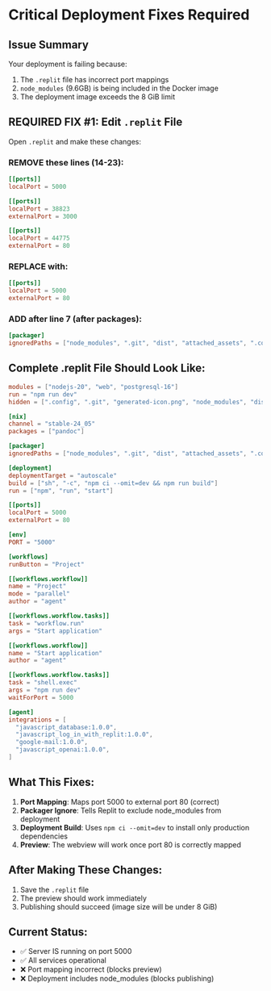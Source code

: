 # Critical Deployment Fixes Required

## Issue Summary
Your deployment is failing because:
1. The `.replit` file has incorrect port mappings
2. `node_modules` (9.6GB) is being included in the Docker image
3. The deployment image exceeds the 8 GiB limit

## REQUIRED FIX #1: Edit `.replit` File

Open `.replit` and make these changes:

### REMOVE these lines (14-23):
```toml
[[ports]]
localPort = 5000

[[ports]]
localPort = 38823
externalPort = 3000

[[ports]]
localPort = 44775
externalPort = 80
```

### REPLACE with:
```toml
[[ports]]
localPort = 5000
externalPort = 80
```

### ADD after line 7 (after packages):
```toml
[packager]
ignoredPaths = ["node_modules", ".git", "dist", "attached_assets", ".config"]
```

## Complete .replit File Should Look Like:

```toml
modules = ["nodejs-20", "web", "postgresql-16"]
run = "npm run dev"
hidden = [".config", ".git", "generated-icon.png", "node_modules", "dist"]

[nix]
channel = "stable-24_05"
packages = ["pandoc"]

[packager]
ignoredPaths = ["node_modules", ".git", "dist", "attached_assets", ".config"]

[deployment]
deploymentTarget = "autoscale"
build = ["sh", "-c", "npm ci --omit=dev && npm run build"]
run = ["npm", "run", "start"]

[[ports]]
localPort = 5000
externalPort = 80

[env]
PORT = "5000"

[workflows]
runButton = "Project"

[[workflows.workflow]]
name = "Project"
mode = "parallel"
author = "agent"

[[workflows.workflow.tasks]]
task = "workflow.run"
args = "Start application"

[[workflows.workflow]]
name = "Start application"
author = "agent"

[[workflows.workflow.tasks]]
task = "shell.exec"
args = "npm run dev"
waitForPort = 5000

[agent]
integrations = [
  "javascript_database:1.0.0",
  "javascript_log_in_with_replit:1.0.0",
  "google-mail:1.0.0",
  "javascript_openai:1.0.0",
]
```

## What This Fixes:

1. **Port Mapping**: Maps port 5000 to external port 80 (correct)
2. **Packager Ignore**: Tells Replit to exclude node_modules from deployment
3. **Deployment Build**: Uses `npm ci --omit=dev` to install only production dependencies
4. **Preview**: The webview will work once port 80 is correctly mapped

## After Making These Changes:

1. Save the `.replit` file
2. The preview should work immediately
3. Publishing should succeed (image size will be under 8 GiB)

## Current Status:
- ✅ Server IS running on port 5000
- ✅ All services operational
- ❌ Port mapping incorrect (blocks preview)
- ❌ Deployment includes node_modules (blocks publishing)
